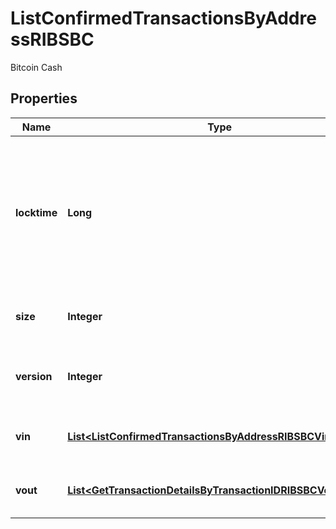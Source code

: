

# ListConfirmedTransactionsByAddressRIBSBC

Bitcoin Cash

## Properties

| Name | Type | Description | Notes |
|------------ | ------------- | ------------- | -------------|
|**locktime** | **Long** | Represents the locktime on the transaction on the specific blockchain, i.e. the blockheight at which the transaction is valid. |  |
|**size** | **Integer** | Represents the total size of this transaction. |  |
|**version** | **Integer** | Represents the transaction&#39;s version number. |  |
|**vin** | [**List&lt;ListConfirmedTransactionsByAddressRIBSBCVinInner&gt;**](ListConfirmedTransactionsByAddressRIBSBCVinInner.md) | Represents the transaction inputs. |  |
|**vout** | [**List&lt;GetTransactionDetailsByTransactionIDRIBSBCVoutInner&gt;**](GetTransactionDetailsByTransactionIDRIBSBCVoutInner.md) | Represents the transaction outputs. |  [optional] |



